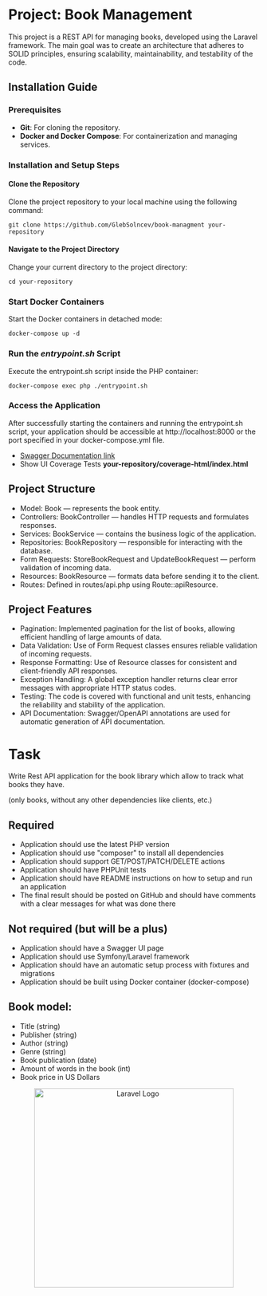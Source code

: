 # Project: Book Management
This project is a REST API for managing books, developed using the Laravel framework. The main goal was to create an architecture that adheres to SOLID principles, ensuring scalability, maintainability, and testability of the code.

## Installation Guide

### Prerequisites
- **Git**: For cloning the repository.
- **Docker and Docker Compose**: For containerization and managing services.

### Installation and Setup Steps

#### Clone the Repository
Clone the project repository to your local machine using the following command:
```shell
git clone https://github.com/GlebSolncev/book-managment your-repository
```

#### Navigate to the Project Directory
Change your current directory to the project directory:
```shell
cd your-repository
```

### Start Docker Containers
Start the Docker containers in detached mode:
```shell
docker-compose up -d
```

### Run the _entrypoint.sh_ Script
Execute the entrypoint.sh script inside the PHP container:
```shell
docker-compose exec php ./entrypoint.sh
```

### Access the Application
After successfully starting the containers and running the entrypoint.sh script, your application should be accessible at http://localhost:8000 or the port specified in your docker-compose.yml file.

- [Swagger Documentation link](http://localhost:8000/api/documentation)
- Show UI Coverage Tests **your-repository/coverage-html/index.html**

## Project Structure
- Model: Book — represents the book entity.
- Controllers: BookController — handles HTTP requests and formulates responses.
- Services: BookService — contains the business logic of the application.
- Repositories: BookRepository — responsible for interacting with the database.
- Form Requests: StoreBookRequest and UpdateBookRequest — perform validation of incoming data.
- Resources: BookResource — formats data before sending it to the client.
- Routes: Defined in routes/api.php using Route::apiResource.

## Project Features
- Pagination: Implemented pagination for the list of books, allowing efficient handling of large amounts of data.
- Data Validation: Use of Form Request classes ensures reliable validation of incoming requests.
- Response Formatting: Use of Resource classes for consistent and client-friendly API responses.
- Exception Handling: A global exception handler returns clear error messages with appropriate HTTP status codes.
- Testing: The code is covered with functional and unit tests, enhancing the reliability and stability of the application.
- API Documentation: Swagger/OpenAPI annotations are used for automatic generation of API documentation.

# Task
Write Rest API application for the book library which allow to track what books they have.

(only books, without any other dependencies like clients, etc.)

## Required
- Application should use the latest PHP version
- Application should use "composer" to install all dependencies
- Application should support GET/POST/PATCH/DELETE actions
- Application should have PHPUnit tests
- Application should have README instructions on how to setup and run an application
- The final result should be posted on GitHub and should have comments with a clear messages for what was done there

## Not required (but will be a plus)
- Application should have a Swagger UI page
- Application should use Symfony/Laravel framework
- Application should have an automatic setup process with fixtures and migrations
- Application should be built using Docker container (docker-compose)

## Book model:
- Title (string)
- Publisher (string)
- Author (string)
- Genre (string)
- Book publication (date)
- Amount of words in the book (int)
- Book price in US Dollars


<p align="center"><a href="https://laravel.com" target="_blank"><img src="https://raw.githubusercontent.com/laravel/art/master/logo-lockup/5%20SVG/2%20CMYK/1%20Full%20Color/laravel-logolockup-cmyk-red.svg" width="400" alt="Laravel Logo"></a></p>